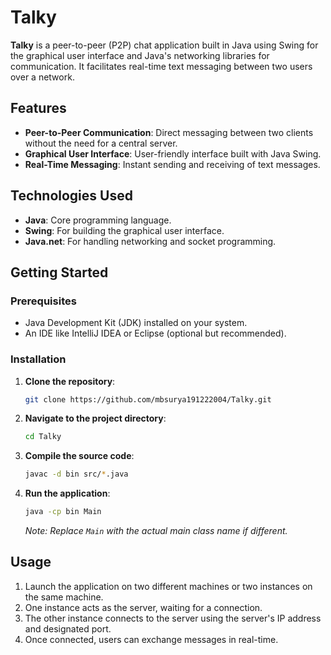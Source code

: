 # Talky

**Talky** is a peer-to-peer (P2P) chat application built in Java using Swing for the graphical user interface and Java's networking libraries for communication. It facilitates real-time text messaging between two users over a network.

## Features

* **Peer-to-Peer Communication**: Direct messaging between two clients without the need for a central server.
* **Graphical User Interface**: User-friendly interface built with Java Swing.
* **Real-Time Messaging**: Instant sending and receiving of text messages.

## Technologies Used

* **Java**: Core programming language.
* **Swing**: For building the graphical user interface.
* **Java.net**: For handling networking and socket programming.

## Getting Started
 
### Prerequisites

* Java Development Kit (JDK) installed on your system.
* An IDE like IntelliJ IDEA or Eclipse (optional but recommended).

### Installation

1. **Clone the repository**:

   ```bash
   git clone https://github.com/mbsurya191222004/Talky.git
   ```

2. **Navigate to the project directory**:

   ```bash
   cd Talky
   ```

3. **Compile the source code**:

   ```bash
   javac -d bin src/*.java
   ```

4. **Run the application**:

   ```bash
   java -cp bin Main
   ```

   *Note: Replace `Main` with the actual main class name if different.*

## Usage

1. Launch the application on two different machines or two instances on the same machine.
2. One instance acts as the server, waiting for a connection.
3. The other instance connects to the server using the server's IP address and designated port.
4. Once connected, users can exchange messages in real-time.

